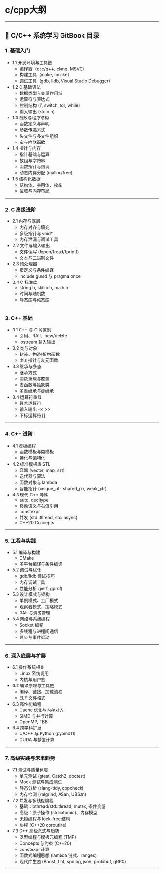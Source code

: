 # c/cpp大纲

***

## 📘 C/C++ 系统学习 GitBook 目录

### 1. 基础入门

* 1.1 开发环境与工具链
  * 编译器（gcc/g++, clang, MSVC）
  * 构建工具（make, cmake）
  * 调试工具（gdb, lldb, Visual Studio Debugger）
* 1.2 C 基础语法
  * 数据类型与变量作用域
  * 运算符与表达式
  * 控制结构 (if, switch, for, while)
  * 输入输出 (stdio.h)
* 1.3 函数与程序结构
  * 函数定义与声明
  * 参数传递方式
  * 头文件与多文件组织
  * 宏与内联函数
* 1.4 指针与内存
  * 指针基础与运算
  * 数组与字符串
  * 函数指针与回调
  * 动态内存分配 (malloc/free)
* 1.5 结构化数据
  * 结构体、共用体、枚举
  * 位域与内存布局

***

### 2. C 高级进阶

* 2.1 内存与底层
  * 内存对齐与填充
  * 多级指针与 void\*
  * 内存泄漏与调试工具
* 2.2 文件与输入输出
  * 文件读写 (fopen/fread/fprintf)
  * 文本与二进制文件
* 2.3 预处理器
  * 宏定义与条件编译
  * include guard 与 pragma once
* 2.4 C 标准库
  * string.h, stdlib.h, math.h
  * 时间与随机数
  * 静态库与动态库

***

### 3. C++ 基础

* 3.1 C++ 与 C 的区别
  * 引用、RAII、new/delete
  * iostream 输入输出
* 3.2 类与对象
  * 封装、构造/析构函数
  * this 指针与友元函数
* 3.3 继承与多态
  * 继承方式
  * 函数重载与覆盖
  * 虚函数与抽象类
  * 多重继承与虚继承
* 3.4 运算符重载
  * 算术运算符
  * 输入输出 << >>
  * 下标运算符 \[]

***

### 4. C++ 进阶

* 4.1 模板编程
  * 函数模板与类模板
  * 特化与偏特化
* 4.2 标准模板库 STL
  * 容器 (vector, map, set)
  * 迭代器与算法
  * 函数对象与 lambda
  * 智能指针 (unique\_ptr, shared\_ptr, weak\_ptr)
* 4.3 现代 C++ 特性
  * auto, decltype
  * 移动语义与右值引用
  * constexpr
  * 并发 (std::thread, std::async)
  * C++20 Concepts

***

### 5. 工程与实践

* 5.1 编译与构建
  * CMake
  * 多平台编译与条件编译
* 5.2 调试与优化
  * gdb/lldb 调试技巧
  * 内存调试工具
  * 性能分析 (perf, gprof)
* 5.3 设计模式与架构
  * 单例模式、工厂模式
  * 观察者模式、策略模式
  * RAII 与资源管理
* 5.4 网络与系统编程
  * Socket 编程
  * 多线程与进程间通信
  * 异步与事件驱动

***

### 6. 深入底层与扩展

* 6.1 操作系统相关
  * Linux 系统调用
  * 内核与用户态
* 6.2 编译原理与工具链
  * 编译、链接、加载流程
  * ELF 文件格式
* 6.3 高性能编程
  * Cache 优化与内存对齐
  * SIMD 与并行计算
  * OpenMP, TBB
* 6.4 跨学科扩展
  * C/C++ 与 Python (pybind11)
  * CUDA 与数值计算

***

### 7. 高级实践与未来趋势

* 7.1 测试与质量保障
  * 单元测试 (gtest, Catch2, doctest)
  * Mock 测试与集成测试
  * 静态分析 (clang-tidy, cppcheck)
  * 内存检测 (valgrind, ASan, UBSan)
* 7.2 并发与多线程编程
  * 基础：pthread/std::thread, mutex, 条件变量
  * 高级：原子操作 (std::atomic)、内存模型
  * 无锁编程与 lock-free 结构
  * 协程 (C++20 coroutine)
* 7.3 C++ 高级范式与趋势
  * 泛型编程与模板元编程 (TMP)
  * Concepts 与约束 (C++20)
  * constexpr 计算
  * 函数式编程思想 (lambda 链式、ranges)
  * 现代库生态 (Boost, fmt, spdlog, json, protobuf, gRPC)

***
